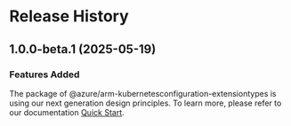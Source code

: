 # Release History
    
## 1.0.0-beta.1 (2025-05-19)

### Features Added

The package of @azure/arm-kubernetesconfiguration-extensiontypes is using our next generation design principles. To learn more, please refer to our documentation [Quick Start](https://aka.ms/azsdk/js/mgmt/quickstart).
